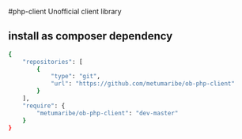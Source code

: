 #php-client
Unofficial client library

## install as composer dependency
```bash
{
    "repositories": [
        {
            "type": "git",
            "url": "https://github.com/metumaribe/ob-php-client"
        }
    ],
    "require": {
        "metumaribe/ob-php-client": "dev-master"
    }
}
```
